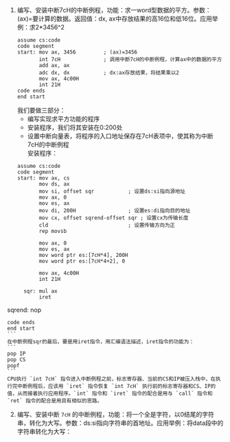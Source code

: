 1.  编写、安装中断7cH的中断例程，功能：求一word型数据的平方。参数：(ax)=要计算的数据。返回值：dx, ax中存放结果的高16位和低16位。应用举例：求2*3456^2        
    ```
    assume cs:code
    code segment
    start: mov ax, 3456         ; (ax)=3456
           int 7cH              ; 调用中断7cH的中断例程，计算ax中的数据的平方
           add ax, ax
           adc dx, dx           ; dx:ax存放结果，将结果乘以2
           mov ax, 4c00H
           int 21H
    code ends
    end start
    ```
    我们要做三部分：      
    + 编写实现求平方功能的程序      
    + 安装程序，我们将其安装在0:200处     
    + 设置中断向量表，将程序的入口地址保存在7cH表项中，使其称为中断7cH的中断例程        
    安装程序：      
    ```
    assume cs:code
    code segment
    start: mov ax, cs
           mov ds, ax
           mov si, offset sqr           ; 设置ds:si指向源地址
           mov ax, 0
           mov es, ax
           mov di, 200H                 ; 设置es:di指向目的地址
           mov cx, offset sqrend-offset sqr ; 设置cx为传输长度
           cld                          ; 设置传输方向为正
           rep movsb

           mov ax, 0
           mov es, ax
           mov word ptr es:[7cH*4], 200H
           mov word ptr es:[7cH*4+2], 0

           mov ax, 4c00H
           int 21H

      sqr: mul ax
           iret

   sqrend: nop

    code ends
    end start
    ```
    在中断例程sqr的最后，要是用iret指令，用汇编语法描述，iret指令的功能为：   
    ```
    pop IP
    pop CS
    popf
    ```
    CPU执行 `int 7cH` 指令进入中断例程之前，标志寄存器、当前的CS和IP被压入栈中，在执行完中断例程后，应该用 `iret` 指令恢复 `int 7cH` 执行前的标志寄存器和CS、IP的值，从而接着执行应用程序。`int` 指令和 `iret` 指令的配合是用与 `call` 指令和 `ret` 指令的配合是用具有相似的思路。      
2.  编写、安装中断 `7cH` 的中断例程，功能：将一个全是字符，以0结尾的字符串，转化为大写。参数：ds:si指向字符串的首地址。应用举例：将data段中的字符串转化为大写：      
    ```

    ```
